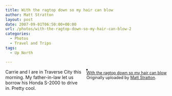 ```yaml
---
title: With the ragtop down so my hair can blow
author: Matt Stratton
layout: post
date: 2007-09-01T06:50:00+00:00
url: /photos/with-the-ragtop-down-so-my-hair-can-blow-2
categories:
  - Photos
  - Travel and Trips
tags:
  - Up North

---
```

<div style="float:right;margin-left:10px;margin-bottom:10px;">
  <a title="photo sharing" href="https://www.flickr.com/photos/mugsy/1294340057/"><img style="border:solid 2px #000000;" src="https://farm2.static.flickr.com/1250/1294340057_5fd7991800_m.jpg" alt="" /></a><br /> <span style="font-size:.9em;margin-top:0;"> <a href="https://www.flickr.com/photos/mugsy/1294340057/">With the ragtop down so my hair can blow</a><br /> Originally uploaded by <a href="https://www.flickr.com/people/mugsy/">Matt Stratton</a>. </span>
</div>

Carrie and I are in Traverse City this morning. My father-in-law let us borrow his Honda S-2000 to drive in. Pretty cool.